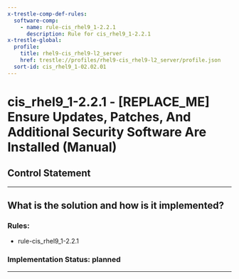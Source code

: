 ```yaml
---
x-trestle-comp-def-rules:
  software-comp:
    - name: rule-cis_rhel9_1-2.2.1
      description: Rule for cis_rhel9_1-2.2.1
x-trestle-global:
  profile:
    title: rhel9-cis_rhel9-l2_server
    href: trestle://profiles/rhel9-cis_rhel9-l2_server/profile.json
  sort-id: cis_rhel9_1-02.02.01
---
```


# cis_rhel9_1-2.2.1 - \[REPLACE_ME\] Ensure Updates, Patches, And Additional Security Software Are Installed (Manual)

## Control Statement

______________________________________________________________________

## What is the solution and how is it implemented?

<!-- For implementation status enter one of: implemented, partial, planned, alternative, not-applicable -->

<!-- Note that the list of rules under ### Rules: is read-only and changes will not be captured after assembly to JSON -->

<!-- Add control implementation description here for control: cis_rhel9_1-2.2.1 -->

### Rules:

  - rule-cis_rhel9_1-2.2.1

### Implementation Status: planned

______________________________________________________________________
